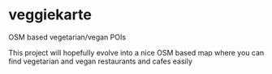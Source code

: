veggiekarte
===========

OSM based vegetarian/vegan POIs

This project will hopefully evolve into a nice OSM based map where you can find vegetarian and vegan restaurants and cafes easily
